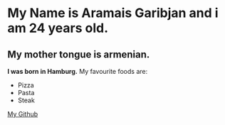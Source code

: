 # My Name is Aramais Garibjan and i am 24 years old.
## My mother tongue is armenian.
**I was born in Hamburg.**
My favourite foods are:
* Pizza
* Pasta
* Steak

[My Github](ttps://github.com/aramaisgaribjan)
